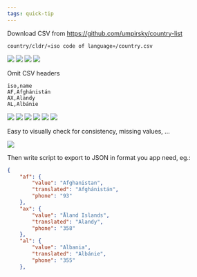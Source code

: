 ```yaml
---
tags: quick-tip
---
```


Download CSV from <https://github.com/umpirsky/country-list>
```
country/cldr/«iso code of language»/country.csv
```

![](1.png)
![](2.png)
![](3.png)
![](4.png)

Omit CSV headers

```csv
iso,name
AF,Afghánistán
AX,Alandy
AL,Albánie
```

![](5.png)
![](6.png)
![](7.png)
![](8.png)
![](9.png)
![](10.png)

Easy to visually check for consistency, missing values, ...

![](final.png)

Then write script to export to JSON in format you app need, eg.:
```json
{
	"af": {
		"value": "Afghanistan",
		"translated": "Afghánistán",
		"phone": "93"
	},
	"ax": {
		"value": "Åland Islands",
		"translated": "Alandy",
		"phone": "358"
	},
	"al": {
		"value": "Albania",
		"translated": "Albánie",
		"phone": "355"
	},
```
